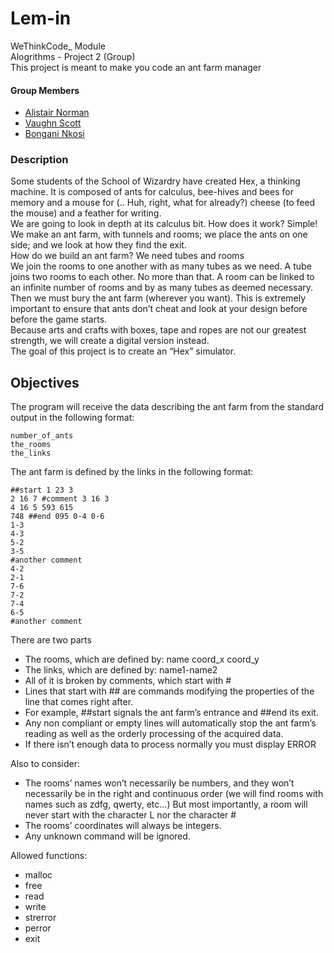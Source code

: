 # **Lem-in**
WeThinkCode_ Module  
Alogrithms - Project 2 (Group)  
This project is meant to make you code an ant farm manager

#### Group Members
- [Alistair Norman](https://github.com/anormanwtc)  
- [Vaughn Scott](https://github.com/VR-Scott)  
- [Bongani Nkosi](https://github.com/Salsa-socks)  

### **Description**

Some students of the School of Wizardry have created Hex, a thinking machine. It is composed of ants for calculus, bee-hives and bees for memory and a mouse for (.. Huh, right, what for already?) cheese (to feed the mouse) and a feather for writing.  
We are going to look in depth at its calculus bit. How does it work? Simple! We make an ant farm, with tunnels and rooms; we place the ants on one side; and we look at how they find the exit.  
How do we build an ant farm? We need tubes and rooms  
We join the rooms to one another with as many tubes as we need. A tube joins two rooms to each other. No more than that. A room can be linked to an infinite number of rooms and by as many tubes as deemed necessary. Then we must bury the ant farm (wherever you want). This is extremely important to ensure that ants don’t cheat and look at your design before before the game starts.  
Because arts and crafts with boxes, tape and ropes are not our greatest strength, we will create a digital version instead.  
The goal of this project is to create an “Hex” simulator.  

## **Objectives**
The program will receive the data describing the ant farm from the standard output in the following format:
```
number_of_ants
the_rooms
the_links
```
The ant farm is defined by the links in the following format:
```
##start 1 23 3
2 16 7 #comment 3 16 3
4 16 5 593 615
748 ##end 095 0-4 0-6
1-3
4-3
5-2
3-5
#another comment
4-2
2-1
7-6
7-2
7-4
6-5
#another comment
```

There are two parts
- The rooms, which are defined by: name coord_x coord_y
- The links, which are defined by: name1-name2
- All of it is broken by comments, which start with #
- Lines that start with ## are commands modifying the properties of the line that comes right after.
- For example, ##start signals the ant farm’s entrance and ##end its exit.
- Any non compliant or empty lines will automatically stop the ant farm’s reading as well as the orderly processing of the acquired data.
- If there isn’t enough data to process normally you must display ERROR

Also to consider:
- The rooms’ names won’t necessarily be numbers, and they won’t necessarily be in the right and continuous order (we will find rooms with names such as zdfg, qwerty, etc...)  But most importantly, a room will never start with the character L nor the character # 
- The rooms’ coordinates will always be integers.
- Any unknown command will be ignored.

Allowed functions:
- malloc
- free
- read
- write
- strerror
- perror
- exit

